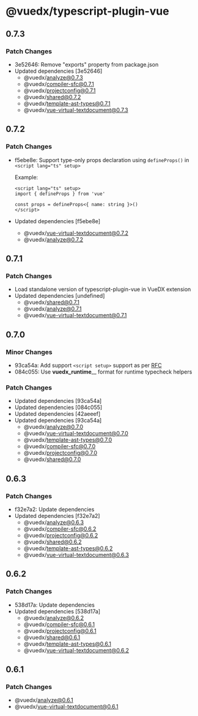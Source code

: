 # @vuedx/typescript-plugin-vue

## 0.7.3

### Patch Changes

- 3e52646: Remove "exports" property from package.json
- Updated dependencies [3e52646]
  - @vuedx/analyze@0.7.3
  - @vuedx/compiler-sfc@0.7.1
  - @vuedx/projectconfig@0.7.1
  - @vuedx/shared@0.7.2
  - @vuedx/template-ast-types@0.7.1
  - @vuedx/vue-virtual-textdocument@0.7.3

## 0.7.2

### Patch Changes

- f5ebe8e: Support type-only props declaration using `defineProps()` in `<script lang="ts" setup>`

  Example:

  ```vue
  <script lang="ts" setup>
  import { defineProps } from 'vue'

  const props = defineProps<{ name: string }>()
  </script>
  ```

- Updated dependencies [f5ebe8e]
  - @vuedx/vue-virtual-textdocument@0.7.2
  - @vuedx/analyze@0.7.2

## 0.7.1

### Patch Changes

- Load standalone version of typescript-plugin-vue in VueDX extension
- Updated dependencies [undefined]
  - @vuedx/shared@0.7.1
  - @vuedx/analyze@0.7.1
  - @vuedx/vue-virtual-textdocument@0.7.1

## 0.7.0

### Minor Changes

- 93ca54a: Add support `<script setup>` support as per [RFC](https://github.com/vuejs/rfcs/pull/227)
- 084c055: Use **vuedx_runtime**<name>\_\_ format for runtime typecheck helpers

### Patch Changes

- Updated dependencies [93ca54a]
- Updated dependencies [084c055]
- Updated dependencies [42aeeef]
- Updated dependencies [93ca54a]
  - @vuedx/analyze@0.7.0
  - @vuedx/vue-virtual-textdocument@0.7.0
  - @vuedx/template-ast-types@0.7.0
  - @vuedx/compiler-sfc@0.7.0
  - @vuedx/projectconfig@0.7.0
  - @vuedx/shared@0.7.0

## 0.6.3

### Patch Changes

- f32e7a2: Update dependencies
- Updated dependencies [f32e7a2]
  - @vuedx/analyze@0.6.3
  - @vuedx/compiler-sfc@0.6.2
  - @vuedx/projectconfig@0.6.2
  - @vuedx/shared@0.6.2
  - @vuedx/template-ast-types@0.6.2
  - @vuedx/vue-virtual-textdocument@0.6.3

## 0.6.2

### Patch Changes

- 538d17a: Update dependencies
- Updated dependencies [538d17a]
  - @vuedx/analyze@0.6.2
  - @vuedx/compiler-sfc@0.6.1
  - @vuedx/projectconfig@0.6.1
  - @vuedx/shared@0.6.1
  - @vuedx/template-ast-types@0.6.1
  - @vuedx/vue-virtual-textdocument@0.6.2

## 0.6.1

### Patch Changes

- @vuedx/analyze@0.6.1
- @vuedx/vue-virtual-textdocument@0.6.1
